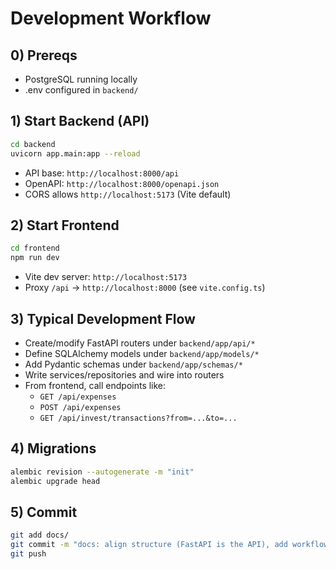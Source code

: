 # Development Workflow

## 0) Prereqs
- PostgreSQL running locally
- .env configured in `backend/`

## 1) Start Backend (API)
```bash
cd backend
uvicorn app.main:app --reload
```

- API base: `http://localhost:8000/api`
- OpenAPI: `http://localhost:8000/openapi.json`
- CORS allows `http://localhost:5173` (Vite default)

## 2) Start Frontend
```bash
cd frontend
npm run dev
```

- Vite dev server: `http://localhost:5173`
- Proxy `/api` → `http://localhost:8000` (see `vite.config.ts`)

## 3) Typical Development Flow
- Create/modify FastAPI routers under `backend/app/api/*`
- Define SQLAlchemy models under `backend/app/models/*`
- Add Pydantic schemas under `backend/app/schemas/*`
- Write services/repositories and wire into routers
- From frontend, call endpoints like:
  - `GET /api/expenses`
  - `POST /api/expenses`
  - `GET /api/invest/transactions?from=...&to=...`

## 4) Migrations
```bash
alembic revision --autogenerate -m "init"
alembic upgrade head
```

## 5) Commit
```bash
git add docs/
git commit -m "docs: align structure (FastAPI is the API), add workflow"
git push
```
